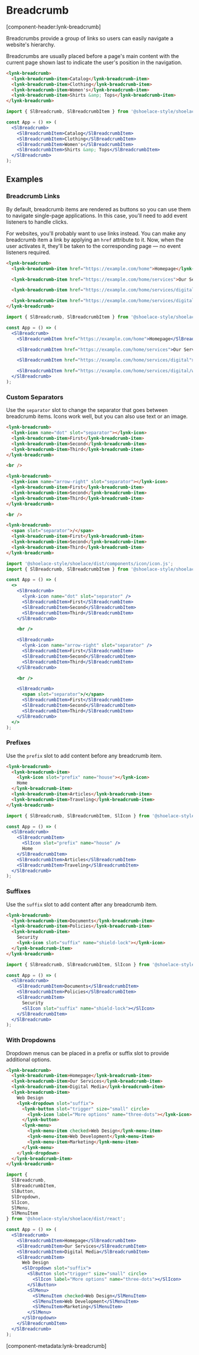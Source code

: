 # Breadcrumb

[component-header:lynk-breadcrumb]

Breadcrumbs provide a group of links so users can easily navigate a website's hierarchy.

Breadcrumbs are usually placed before a page's main content with the current page shown last to indicate the user's position in the navigation.

```html preview
<lynk-breadcrumb>
  <lynk-breadcrumb-item>Catalog</lynk-breadcrumb-item>
  <lynk-breadcrumb-item>Clothing</lynk-breadcrumb-item>
  <lynk-breadcrumb-item>Women's</lynk-breadcrumb-item>
  <lynk-breadcrumb-item>Shirts &amp; Tops</lynk-breadcrumb-item>
</lynk-breadcrumb>
```

```jsx react
import { SlBreadcrumb, SlBreadcrumbItem } from '@shoelace-style/shoelace/dist/react';

const App = () => (
  <SlBreadcrumb>
    <SlBreadcrumbItem>Catalog</SlBreadcrumbItem>
    <SlBreadcrumbItem>Clothing</SlBreadcrumbItem>
    <SlBreadcrumbItem>Women's</SlBreadcrumbItem>
    <SlBreadcrumbItem>Shirts &amp; Tops</SlBreadcrumbItem>
  </SlBreadcrumb>
);
```

## Examples

### Breadcrumb Links

By default, breadcrumb items are rendered as buttons so you can use them to navigate single-page applications. In this case, you'll need to add event listeners to handle clicks.

For websites, you'll probably want to use links instead. You can make any breadcrumb item a link by applying an `href` attribute to it. Now, when the user activates it, they'll be taken to the corresponding page — no event listeners required.

```html preview
<lynk-breadcrumb>
  <lynk-breadcrumb-item href="https://example.com/home">Homepage</lynk-breadcrumb-item>

  <lynk-breadcrumb-item href="https://example.com/home/services">Our Services</lynk-breadcrumb-item>

  <lynk-breadcrumb-item href="https://example.com/home/services/digital">Digital Media</lynk-breadcrumb-item>

  <lynk-breadcrumb-item href="https://example.com/home/services/digital/web-design">Web Design</lynk-breadcrumb-item>
</lynk-breadcrumb>
```

```jsx react
import { SlBreadcrumb, SlBreadcrumbItem } from '@shoelace-style/shoelace/dist/react';

const App = () => (
  <SlBreadcrumb>
    <SlBreadcrumbItem href="https://example.com/home">Homepage</SlBreadcrumbItem>

    <SlBreadcrumbItem href="https://example.com/home/services">Our Services</SlBreadcrumbItem>

    <SlBreadcrumbItem href="https://example.com/home/services/digital">Digital Media</SlBreadcrumbItem>

    <SlBreadcrumbItem href="https://example.com/home/services/digital/web-design">Web Design</SlBreadcrumbItem>
  </SlBreadcrumb>
);
```

### Custom Separators

Use the `separator` slot to change the separator that goes between breadcrumb items. Icons work well, but you can also use text or an image.

```html preview
<lynk-breadcrumb>
  <lynk-icon name="dot" slot="separator"></lynk-icon>
  <lynk-breadcrumb-item>First</lynk-breadcrumb-item>
  <lynk-breadcrumb-item>Second</lynk-breadcrumb-item>
  <lynk-breadcrumb-item>Third</lynk-breadcrumb-item>
</lynk-breadcrumb>

<br />

<lynk-breadcrumb>
  <lynk-icon name="arrow-right" slot="separator"></lynk-icon>
  <lynk-breadcrumb-item>First</lynk-breadcrumb-item>
  <lynk-breadcrumb-item>Second</lynk-breadcrumb-item>
  <lynk-breadcrumb-item>Third</lynk-breadcrumb-item>
</lynk-breadcrumb>

<br />

<lynk-breadcrumb>
  <span slot="separator">/</span>
  <lynk-breadcrumb-item>First</lynk-breadcrumb-item>
  <lynk-breadcrumb-item>Second</lynk-breadcrumb-item>
  <lynk-breadcrumb-item>Third</lynk-breadcrumb-item>
</lynk-breadcrumb>
```

```jsx react
import '@shoelace-style/shoelace/dist/components/icon/icon.js';
import { SlBreadcrumb, SlBreadcrumbItem } from '@shoelace-style/shoelace/dist/react';

const App = () => (
  <>
    <SlBreadcrumb>
      <lynk-icon name="dot" slot="separator" />
      <SlBreadcrumbItem>First</SlBreadcrumbItem>
      <SlBreadcrumbItem>Second</SlBreadcrumbItem>
      <SlBreadcrumbItem>Third</SlBreadcrumbItem>
    </SlBreadcrumb>

    <br />

    <SlBreadcrumb>
      <lynk-icon name="arrow-right" slot="separator" />
      <SlBreadcrumbItem>First</SlBreadcrumbItem>
      <SlBreadcrumbItem>Second</SlBreadcrumbItem>
      <SlBreadcrumbItem>Third</SlBreadcrumbItem>
    </SlBreadcrumb>

    <br />

    <SlBreadcrumb>
      <span slot="separator">/</span>
      <SlBreadcrumbItem>First</SlBreadcrumbItem>
      <SlBreadcrumbItem>Second</SlBreadcrumbItem>
      <SlBreadcrumbItem>Third</SlBreadcrumbItem>
    </SlBreadcrumb>
  </>
);
```

### Prefixes

Use the `prefix` slot to add content before any breadcrumb item.

```html preview
<lynk-breadcrumb>
  <lynk-breadcrumb-item>
    <lynk-icon slot="prefix" name="house"></lynk-icon>
    Home
  </lynk-breadcrumb-item>
  <lynk-breadcrumb-item>Articles</lynk-breadcrumb-item>
  <lynk-breadcrumb-item>Traveling</lynk-breadcrumb-item>
</lynk-breadcrumb>
```

```jsx react
import { SlBreadcrumb, SlBreadcrumbItem, SlIcon } from '@shoelace-style/shoelace/dist/react';

const App = () => (
  <SlBreadcrumb>
    <SlBreadcrumbItem>
      <SlIcon slot="prefix" name="house" />
      Home
    </SlBreadcrumbItem>
    <SlBreadcrumbItem>Articles</SlBreadcrumbItem>
    <SlBreadcrumbItem>Traveling</SlBreadcrumbItem>
  </SlBreadcrumb>
);
```

### Suffixes

Use the `suffix` slot to add content after any breadcrumb item.

```html preview
<lynk-breadcrumb>
  <lynk-breadcrumb-item>Documents</lynk-breadcrumb-item>
  <lynk-breadcrumb-item>Policies</lynk-breadcrumb-item>
  <lynk-breadcrumb-item>
    Security
    <lynk-icon slot="suffix" name="shield-lock"></lynk-icon>
  </lynk-breadcrumb-item>
</lynk-breadcrumb>
```

```jsx react
import { SlBreadcrumb, SlBreadcrumbItem, SlIcon } from '@shoelace-style/shoelace/dist/react';

const App = () => (
  <SlBreadcrumb>
    <SlBreadcrumbItem>Documents</SlBreadcrumbItem>
    <SlBreadcrumbItem>Policies</SlBreadcrumbItem>
    <SlBreadcrumbItem>
      Security
      <SlIcon slot="suffix" name="shield-lock"></SlIcon>
    </SlBreadcrumbItem>
  </SlBreadcrumb>
);
```

### With Dropdowns

Dropdown menus can be placed in a prefix or suffix slot to provide additional options.

```html preview
<lynk-breadcrumb>
  <lynk-breadcrumb-item>Homepage</lynk-breadcrumb-item>
  <lynk-breadcrumb-item>Our Services</lynk-breadcrumb-item>
  <lynk-breadcrumb-item>Digital Media</lynk-breadcrumb-item>
  <lynk-breadcrumb-item>
    Web Design
    <lynk-dropdown slot="suffix">
      <lynk-button slot="trigger" size="small" circle>
        <lynk-icon label="More options" name="three-dots"></lynk-icon>
      </lynk-button>
      <lynk-menu>
        <lynk-menu-item checked>Web Design</lynk-menu-item>
        <lynk-menu-item>Web Development</lynk-menu-item>
        <lynk-menu-item>Marketing</lynk-menu-item>
      </lynk-menu>
    </lynk-dropdown>
  </lynk-breadcrumb-item>
</lynk-breadcrumb>
```

```jsx react
import {
  SlBreadcrumb,
  SlBreadcrumbItem,
  SlButton,
  SlDropdown,
  SlIcon,
  SlMenu,
  SlMenuItem
} from '@shoelace-style/shoelace/dist/react';

const App = () => (
  <SlBreadcrumb>
    <SlBreadcrumbItem>Homepage</SlBreadcrumbItem>
    <SlBreadcrumbItem>Our Services</SlBreadcrumbItem>
    <SlBreadcrumbItem>Digital Media</SlBreadcrumbItem>
    <SlBreadcrumbItem>
      Web Design
      <SlDropdown slot="suffix">
        <SlButton slot="trigger" size="small" circle>
          <SlIcon label="More options" name="three-dots"></SlIcon>
        </SlButton>
        <SlMenu>
          <SlMenuItem checked>Web Design</SlMenuItem>
          <SlMenuItem>Web Development</SlMenuItem>
          <SlMenuItem>Marketing</SlMenuItem>
        </SlMenu>
      </SlDropdown>
    </SlBreadcrumbItem>
  </SlBreadcrumb>
);
```

[component-metadata:lynk-breadcrumb]
